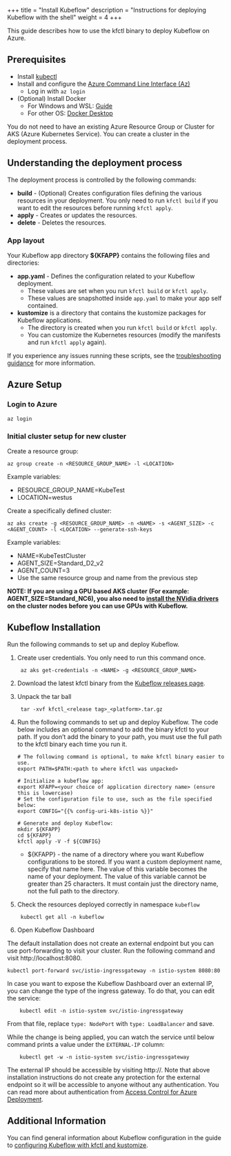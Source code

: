 +++
title = "Install Kubeflow"
description = "Instructions for deploying Kubeflow with the shell"
weight = 4
+++

This guide describes how to use the kfctl binary to
deploy Kubeflow on Azure.

## Prerequisites

-   Install [kubectl](https://kubernetes.io/docs/tasks/tools/install-kubectl/#install-kubectl-on-linux)
-   Install and configure the [Azure Command Line Interface (Az)](https://docs.microsoft.com/en-us/cli/azure/install-azure-cli?view=azure-cli-latest)
	-  Log in with ```az login```
-   (Optional) Install Docker
	-   For Windows and WSL: [Guide](https://nickjanetakis.com/blog/setting-up-docker-for-windows-and-wsl-to-work-flawlessly)
	-   For other OS: [Docker Desktop](https://hub.docker.com/?overlay=onboarding)

You do not need to have an existing Azure Resource Group or Cluster for AKS (Azure Kubernetes Service). You can create a cluster in the deployment process.

## Understanding the deployment process

The deployment process is controlled by the following commands:

* **build** - (Optional) Creates configuration files defining the various
  resources in your deployment. You only need to run `kfctl build` if you want
  to edit the resources before running `kfctl apply`.
* **apply** - Creates or updates the resources.
* **delete** - Deletes the resources.

### App layout

Your Kubeflow app directory **${KFAPP}** contains the following files and directories:

* **app.yaml** - Defines the configuration related to your Kubeflow deployment.
    * These values are set when you run `kfctl build` or `kfctl apply`.
    * These values are snapshotted inside `app.yaml` to make your app self contained.
* **kustomize** is a directory that contains the kustomize packages for Kubeflow applications.
    * The directory is created when you run `kfctl build` or `kfctl apply`.
    * You can customize the Kubernetes resources (modify the manifests and run `kfctl apply` again).

If you experience any issues running these scripts, see the [troubleshooting guidance](/docs/azure/troubleshooting-azure) for more information.

## Azure Setup

### Login to Azure
    az login
### Initial cluster setup for new cluster

Create a resource group:

    az group create -n <RESOURCE_GROUP_NAME> -l <LOCATION>

Example variables:

- RESOURCE_GROUP_NAME=KubeTest
- LOCATION=westus

Create a specifically defined cluster:

    az aks create -g <RESOURCE_GROUP_NAME> -n <NAME> -s <AGENT_SIZE> -c <AGENT_COUNT> -l <LOCATION> --generate-ssh-keys

Example variables: 

- NAME=KubeTestCluster
- AGENT_SIZE=Standard_D2_v2
- AGENT_COUNT=3
- Use the same resource group and name from the previous step

**NOTE:  If you are using a GPU based AKS cluster (For example: AGENT_SIZE=Standard_NC6), you also need to [install the NVidia drivers](https://docs.microsoft.com/azure/aks/gpu-cluster#install-nvidia-drivers) on the cluster nodes before you can use GPUs with Kubeflow.**

## Kubeflow Installation
Run the following commands to set up and deploy Kubeflow.

1. Create user credentials. You only need to run this command once.

        az aks get-credentials -n <NAME> -g <RESOURCE_GROUP_NAME>

1. Download the latest kfctl binary from the [Kubeflow releases page](https://github.com/kubeflow/kubeflow/releases).

1. Unpack the tar ball

        tar -xvf kfctl_<release tag>_<platform>.tar.gz

1. Run the following commands to set up and deploy Kubeflow. The code below includes an optional command to add the binary kfctl to your path. If you don’t add the binary to your path, you must use the full path to the kfctl binary each time you run it.

    ```
    # The following command is optional, to make kfctl binary easier to use.
    export PATH=$PATH:<path to where kfctl was unpacked>

    # Initialize a kubeflow app:
    export KFAPP=<your choice of application directory name> (ensure this is lowercase)
    # Set the configuration file to use, such as the file specified below:
    export CONFIG="{{% config-uri-k8s-istio %}}"

    # Generate and deploy Kubeflow:
    mkdir ${KFAPP}
    cd ${KFAPP}
    kfctl apply -V -f ${CONFIG}
    ```

    * ${KFAPP} - the name of a directory where you want Kubeflow configurations to be stored. If you want a custom deployment name, specify that name here. The value of this variable becomes the name of your deployment. The value of this variable cannot be greater than 25 characters. It must contain just the directory name, not the full path to the directory.

1. Check the resources deployed correctly in namespace `kubeflow`

        kubectl get all -n kubeflow

1. Open Kubeflow Dashboard

The default installation does not create an external endpoint but you can use port-forwarding to visit your cluster. Run the following command and visit http://localhost:8080.

    kubectl port-forward svc/istio-ingressgateway -n istio-system 8080:80

In case you want to expose the Kubeflow Dashboard over an external IP, you can change the type of the ingress gateway. To do that, you can edit the service:

        kubectl edit -n istio-system svc/istio-ingressgateway

From that file, replace `type: NodePort` with `type: LoadBalancer` and save.

While the change is being applied, you can watch the service until below command prints a value under the `EXTERNAL-IP` column:

        kubectl get -w -n istio-system svc/istio-ingressgateway

The external IP should be accessible by visiting http://<EXTERNAL-IP>. Note that above installation instructions do not create any protection for the external endpoint so it will be accessible to anyone without any authentication. You can read more about authentication from [Access Control for Azure Deployment](/docs/azure/authentication).

## Additional Information

You can find general information about Kubeflow configuration in the guide to [configuring Kubeflow with kfctl and kustomize](/docs/other-guides/kustomize/).
